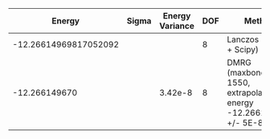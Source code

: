|       Energy          |  Sigma          | Energy Variance  | DOF |Method                                                          | Data repository                |
| ----------------------| --------------- | -----------------| ------- |------------------------------------------------------------|------------------------------- |
| -12.26614969817052092 |                 |                  |   8     | Lanczos (Quspin + Scipy)                                   | https://weinbe58.github.io/QuSpin/ |
| -12.266149670 |         |    3.42e-8    |   8     | DMRG (maxbonddim = 1550, extrapolated energy -12.266149729 +/- 5E-8                                  | |
